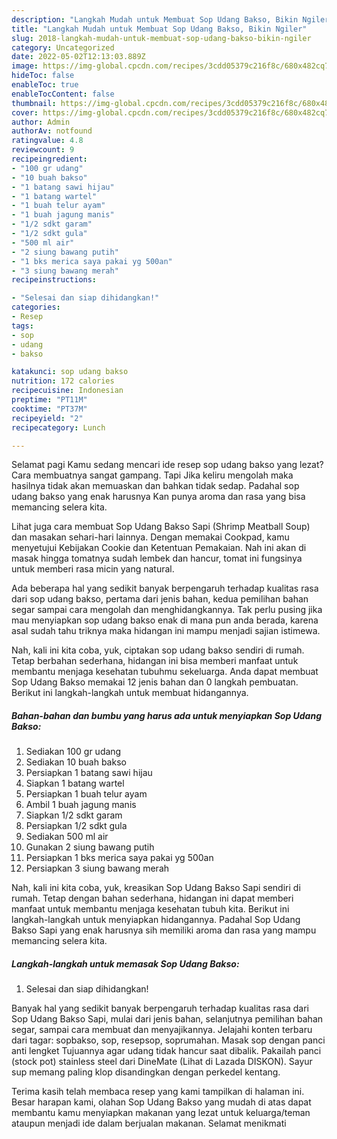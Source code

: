 ```yaml
---
description: "Langkah Mudah untuk Membuat Sop Udang Bakso, Bikin Ngiler"
title: "Langkah Mudah untuk Membuat Sop Udang Bakso, Bikin Ngiler"
slug: 2018-langkah-mudah-untuk-membuat-sop-udang-bakso-bikin-ngiler
category: Uncategorized
date: 2022-05-02T12:13:03.889Z
image: https://img-global.cpcdn.com/recipes/3cdd05379c216f8c/680x482cq70/sop-udang-bakso-foto-resep-utama.jpg
hideToc: false
enableToc: true
enableTocContent: false
thumbnail: https://img-global.cpcdn.com/recipes/3cdd05379c216f8c/680x482cq70/sop-udang-bakso-foto-resep-utama.jpg
cover: https://img-global.cpcdn.com/recipes/3cdd05379c216f8c/680x482cq70/sop-udang-bakso-foto-resep-utama.jpg
author: Admin
authorAv: notfound
ratingvalue: 4.8
reviewcount: 9
recipeingredient:
- "100 gr udang"
- "10 buah bakso"
- "1 batang sawi hijau"
- "1 batang wartel"
- "1 buah telur ayam"
- "1 buah jagung manis"
- "1/2 sdkt garam"
- "1/2 sdkt gula"
- "500 ml air"
- "2 siung bawang putih"
- "1 bks merica saya pakai yg 500an"
- "3 siung bawang merah"
recipeinstructions:

- "Selesai dan siap dihidangkan!"
categories:
- Resep
tags:
- sop
- udang
- bakso

katakunci: sop udang bakso 
nutrition: 172 calories
recipecuisine: Indonesian
preptime: "PT11M"
cooktime: "PT37M"
recipeyield: "2"
recipecategory: Lunch

---
```



Selamat pagi Kamu sedang mencari ide resep sop udang bakso yang lezat? Cara membuatnya sangat gampang. Tapi Jika keliru mengolah maka hasilnya tidak akan memuaskan dan bahkan tidak sedap. Padahal sop udang bakso yang enak harusnya Kan punya aroma dan rasa yang bisa memancing selera kita.


Lihat juga cara membuat Sop Udang Bakso Sapi (Shrimp Meatball Soup) dan masakan sehari-hari lainnya. Dengan memakai Cookpad, kamu menyetujui Kebijakan Cookie dan Ketentuan Pemakaian. Nah ini akan di masak hingga tomatnya sudah lembek dan hancur, tomat ini fungsinya untuk memberi rasa micin yang natural.

Ada beberapa hal yang sedikit banyak berpengaruh terhadap kualitas rasa dari sop udang bakso, pertama dari jenis bahan, kedua pemilihan bahan segar sampai cara mengolah dan menghidangkannya. Tak perlu pusing jika mau menyiapkan sop udang bakso enak di mana pun anda berada, karena asal sudah tahu triknya maka hidangan ini mampu menjadi sajian istimewa.


Nah, kali ini kita coba, yuk, ciptakan sop udang bakso sendiri di rumah. Tetap berbahan sederhana, hidangan ini bisa memberi manfaat untuk membantu menjaga kesehatan tubuhmu sekeluarga. Anda dapat membuat Sop Udang Bakso memakai 12 jenis bahan dan 0 langkah pembuatan. Berikut ini langkah-langkah untuk membuat hidangannya.

<!--inarticleads1-->

##### Bahan-bahan dan bumbu yang harus ada untuk menyiapkan Sop Udang Bakso:

1. Sediakan 100 gr udang
1. Sediakan 10 buah bakso
1. Persiapkan 1 batang sawi hijau
1. Siapkan 1 batang wartel
1. Persiapkan 1 buah telur ayam
1. Ambil 1 buah jagung manis
1. Siapkan 1/2 sdkt garam
1. Persiapkan 1/2 sdkt gula
1. Sediakan 500 ml air
1. Gunakan 2 siung bawang putih
1. Persiapkan 1 bks merica saya pakai yg 500an
1. Persiapkan 3 siung bawang merah


Nah, kali ini kita coba, yuk, kreasikan Sop Udang Bakso Sapi sendiri di rumah. Tetap dengan bahan sederhana, hidangan ini dapat memberi manfaat untuk membantu menjaga kesehatan tubuh kita. Berikut ini langkah-langkah untuk menyiapkan hidangannya. Padahal Sop Udang Bakso Sapi yang enak harusnya sih memiliki aroma dan rasa yang mampu memancing selera kita. 

<!--inarticleads2-->

##### Langkah-langkah untuk memasak Sop Udang Bakso:


1. Selesai dan siap dihidangkan!

Banyak hal yang sedikit banyak berpengaruh terhadap kualitas rasa dari Sop Udang Bakso Sapi, mulai dari jenis bahan, selanjutnya pemilihan bahan segar, sampai cara membuat dan menyajikannya. Jelajahi konten terbaru dari tagar: sopbakso, sop, resepsop, soprumahan. Masak sop dengan panci anti lengket Tujuannya agar udang tidak hancur saat dibalik. Pakailah panci (stock pot) stainless steel dari DineMate (Lihat di Lazada DISKON). Sayur sup memang paling klop disandingkan dengan perkedel kentang. 

Terima kasih telah membaca resep yang kami tampilkan di halaman ini. Besar harapan kami, olahan Sop Udang Bakso yang mudah di atas dapat membantu kamu menyiapkan makanan yang lezat untuk keluarga/teman ataupun menjadi ide dalam berjualan makanan. Selamat menikmati
